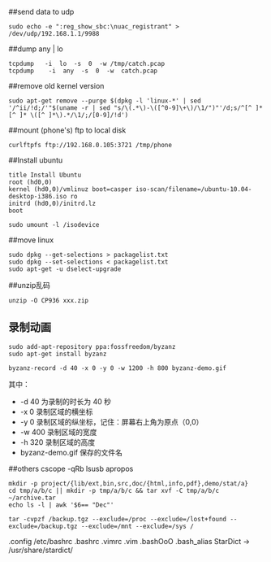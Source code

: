 
##send data to udp
```
sudo echo -e ":reg_show_sbc:\nuac_registrant" > /dev/udp/192.168.1.1/9988
```
##dump any | lo
```
tcpdump   -i  lo  -s  0  -w /tmp/catch.pcap
tcpdump    -i  any  -s  0  -w  catch.pcap
```
##remove old kernel version
```
sudo apt-get remove --purge $(dpkg -l 'linux-*' | sed '/^ii/!d;/'"$(uname -r | sed "s/\(.*\)-\([^0-9]\+\)/\1/")"'/d;s/^[^ ]* [^ ]* \([^ ]*\).*/\1/;/[0-9]/!d')
```
##mount (phone's) ftp to local disk
```
curlftpfs ftp://192.168.0.105:3721 /tmp/phone
```
##Install ubuntu
```
title Install Ubuntu
root (hd0,0)
kernel (hd0,0)/vmlinuz boot=casper iso-scan/filename=/ubuntu-10.04-desktop-i386.iso ro 
initrd (hd0,0)/initrd.lz
boot

sudo umount -l /isodevice
```
##move linux 
```
sudo dpkg --get-selections > packagelist.txt
sudo dpkg --set-selections < packagelist.txt
sudo apt-get -u dselect-upgrade
```

##unzip乱码
```
unzip -O CP936 xxx.zip
```
## 录制动画
```
sudo add-apt-repository ppa:fossfreedom/byzanz
sudo apt-get install byzanz

byzanz-record -d 40 -x 0 -y 0 -w 1200 -h 800 byzanz-demo.gif
```
其中：

* -d 40 为录制的时长为 40 秒
* -x 0 录制区域的横坐标
* -y 0 录制区域的纵坐标，记住：屏幕右上角为原点（0,0）
* -w 400 录制区域的宽度
* -h 320 录制区域的高度
* byzanz-demo.gif 保存的文件名


##others
cscope -qRb
lsusb
apropos
```
mkdir -p project/{lib/ext,bin,src,doc/{html,info,pdf},demo/stat/a}
cd tmp/a/b/c || mkdir -p tmp/a/b/c && tar xvf -C tmp/a/b/c ~/archive.tar
echo ls -l | awk '$6== "Dec"'

tar -cvpzf /backup.tgz --exclude=/proc --exclude=/lost+found --exclude=/backup.tgz --exclude=/mnt --exclude=/sys /
```
.config /etc/bashrc
.bashrc .vimrc .vim
.bashOoO .bash_alias
StarDict -> /usr/share/stardict/
